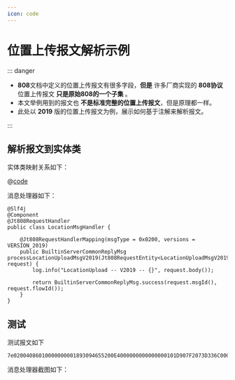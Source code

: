 ```yaml
---
icon: code
---
```


# 位置上传报文解析示例

::: danger

- **808**文档中定义的位置上传报文有很多字段，**但是** 许多厂商实现的 **808协议** 位置上传报文 **只是原始808的一个子集** 。
- 本文举例用到的报文也 **不是标准完整的位置上传报文**，但是原理都一样。
- 此处以 **2019** 版的位置上传报文为例，展示如何基于注解来解析报文。

:::

## 解析报文到实体类

实体类映射关系如下：

@[code](@example-src/808/v2/annotation-driven-dev/LocationUploadMsgV2019.java)

消息处理器如下：

```java{6,7}
@Slf4j
@Component
@Jt808RequestHandler
public class LocationMsgHandler {

    @Jt808RequestHandlerMapping(msgType = 0x0200, versions = VERSION_2019)
    public BuiltinServerCommonReplyMsg processLocationUploadMsgV2019(Jt808RequestEntity<LocationUploadMsgV2019> request) {
        log.info("LocationUpload -- V2019 -- {}", request.body());

        return BuiltinServerCommonReplyMsg.success(request.msgId(), request.flowId());
    }
}
```

## 测试

测试报文如下

```shell
7e02004086010000000001893094655200E4000000000000000101D907F2073D336C000000000000211124114808010400000026030200003001153101002504000000001404000000011504000000FA160400000000170200001803000000EA10FFFFFFFFFFFFFFFFFFFFFFFFFFFFFFFF02020000EF0400000000F31B017118000000000000000000000000000000000000000000000000567e
```

消息处理器截图如下：

<p class="demo">
    <img :src="$withBase('/img/v2/annotation-driven-dev/location-upload-v2019-debug.png')">
</p>
